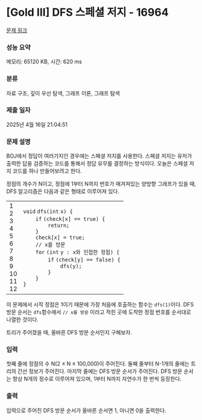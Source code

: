 # [Gold III] DFS 스페셜 저지 - 16964 

[문제 링크](https://www.acmicpc.net/problem/16964) 

### 성능 요약

메모리: 65120 KB, 시간: 620 ms

### 분류

자료 구조, 깊이 우선 탐색, 그래프 이론, 그래프 탐색

### 제출 일자

2025년 4월 16일 21:04:51

### 문제 설명

<p>BOJ에서 정답이 여러가지인 경우에는 스페셜 저지를 사용한다. 스페셜 저지는 유저가 출력한 답을 검증하는 코드를 통해서 정답 유무를 결정하는 방식이다. 오늘은 스페셜 저지 코드를 하나 만들어보려고 한다.</p>

<p>정점의 개수가 N이고, 정점에 1부터 N까지 번호가 매겨져있는 양방향 그래프가 있을 때, DFS 알고리즘은 다음과 같은 형태로 이루어져 있다.</p>

<div><div id="highlighter_654575" class="syntaxhighlighter  c"><table border="0" cellpadding="0" cellspacing="0"><tbody><tr><td class="gutter"><div class="line number1 index0 alt2">1</div><div class="line number2 index1 alt1">2</div><div class="line number3 index2 alt2">3</div><div class="line number4 index3 alt1">4</div><div class="line number5 index4 alt2">5</div><div class="line number6 index5 alt1">6</div><div class="line number7 index6 alt2">7</div><div class="line number8 index7 alt1">8</div><div class="line number9 index8 alt2">9</div><div class="line number10 index9 alt1">10</div><div class="line number11 index10 alt2">11</div><div class="line number12 index11 alt1">12</div></td><td class="code"><div class="container"><div class="line number1 index0 alt2"><code class="c keyword bold">void</code> <code class="c plain">dfs(</code><code class="c color1 bold">int</code> <code class="c plain">x) {</code></div><div class="line number2 index1 alt1"><code class="c spaces">    </code><code class="c keyword bold">if</code> <code class="c plain">(check[x] == </code><code class="c keyword bold">true</code><code class="c plain">) {</code></div><div class="line number3 index2 alt2"><code class="c spaces">        </code><code class="c keyword bold">return</code><code class="c plain">;</code></div><div class="line number4 index3 alt1"><code class="c spaces">    </code><code class="c plain">}</code></div><div class="line number5 index4 alt2"><code class="c spaces">    </code><code class="c plain">check[x] = </code><code class="c keyword bold">true</code><code class="c plain">;</code></div><div class="line number6 index5 alt1"><code class="c spaces">    </code><code class="c comments">// x를 방문</code></div><div class="line number7 index6 alt2"><code class="c spaces">    </code><code class="c keyword bold">for</code> <code class="c plain">(</code><code class="c color1 bold">int</code> <code class="c plain">y : x와 인접한 정점) {</code></div><div class="line number8 index7 alt1"><code class="c spaces">        </code><code class="c keyword bold">if</code> <code class="c plain">(check[y] == </code><code class="c keyword bold">false</code><code class="c plain">) {</code></div><div class="line number9 index8 alt2"><code class="c spaces">            </code><code class="c plain">dfs(y);</code></div><div class="line number10 index9 alt1"><code class="c spaces">        </code><code class="c plain">}</code></div><div class="line number11 index10 alt2"><code class="c spaces">    </code><code class="c plain">}</code></div><div class="line number12 index11 alt1"><code class="c plain">}</code></div></div></td></tr></tbody></table></div></div>

<p>이 문제에서 시작 정점은 1이기 때문에 가장 처음에 호출하는 함수는 <code>dfs(1)</code>이다. DFS 방문 순서는 <code>dfs</code>함수에서 <code>// x를 방문</code> 이라고 적힌 곳에 도착한 정점 번호를 순서대로 나열한 것이다.</p>

<p>트리가 주어졌을 때, 올바른 DFS 방문 순서인지 구해보자.</p>

### 입력 

 <p>첫째 줄에 정점의 수 N(2 ≤ N ≤ 100,000)이 주어진다. 둘째 줄부터 N-1개의 줄에는 트리의 간선 정보가 주어진다. 마지막 줄에는 DFS 방문 순서가 주어진다. DFS 방문 순서는 항상 N개의 정수로 이루어져 있으며, 1부터 N까지 자연수가 한 번씩 등장한다.</p>

### 출력 

 <p>입력으로 주어진 DFS 방문 순서가 올바른 순서면 1, 아니면 0을 출력한다.</p>

